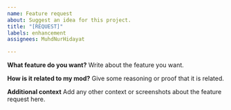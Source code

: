 ```yaml
---
name: Feature request
about: Suggest an idea for this project.
title: "[REQUEST]"
labels: enhancement
assignees: MuhdNurHidayat

---
```


**What feature do you want?**
Write about the feature you want.

**How is it related to my mod?**
Give some reasoning or proof that it is related.

**Additional context**
Add any other context or screenshots about the feature request here.
